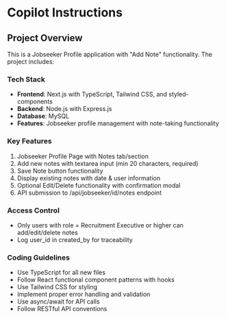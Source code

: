 # Copilot Instructions

<!-- Use this file to provide workspace-specific custom instructions to Copilot. For more details, visit https://code.visualstudio.com/docs/copilot/copilot-customization#_use-a-githubcopilotinstructionsmd-file -->

## Project Overview
This is a Jobseeker Profile application with "Add Note" functionality. The project includes:

### Tech Stack
- **Frontend**: Next.js with TypeScript, Tailwind CSS, and styled-components
- **Backend**: Node.js with Express.js
- **Database**: MySQL
- **Features**: Jobseeker profile management with note-taking functionality

### Key Features
1. Jobseeker Profile Page with Notes tab/section
2. Add new notes with textarea input (min 20 characters, required)
3. Save Note button functionality
4. Display existing notes with date & user information
5. Optional Edit/Delete functionality with confirmation modal
6. API submission to /api/jobseeker/id/notes endpoint

### Access Control
- Only users with role = Recruitment Executive or higher can add/edit/delete notes
- Log user_id in created_by for traceability

### Coding Guidelines
- Use TypeScript for all new files
- Follow React functional component patterns with hooks
- Use Tailwind CSS for styling
- Implement proper error handling and validation
- Use async/await for API calls
- Follow RESTful API conventions

